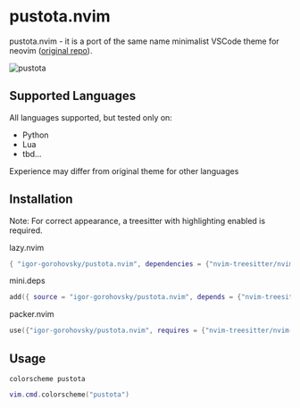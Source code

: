 # pustota.nvim

pustota.nvim - it is a port of the same name minimalist VSCode theme for neovim ([original repo](https://github.com/sobolevn/pustota)).

![pustota](https://raw.githubusercontent.com/igor-gorohovsky/pustota.nvim/master/assets/minimal.png)

## Supported Languages
All languages supported, but tested only on:

- Python
- Lua
- tbd...

Experience may differ from original theme for other languages

## Installation
Note: For correct appearance, a treesitter with highlighting enabled is required.

lazy.nvim
```lua
{ "igor-gorohovsky/pustota.nvim", dependencies = {"nvim-treesitter/nvim-treesitter"} }
```
mini.deps
```lua
add({ source = "igor-gorohovsky/pustota.nvim", depends = {"nvim-treesitter/nvim-treesitter"})
```

packer.nvim
```lua
use({"igor-gorohovsky/pustota.nvim", requires = {"nvim-treesitter/nvim-treesitter"})
```

## Usage
```vim
colorscheme pustota
```
```lua
vim.cmd.colorscheme("pustota")
```

